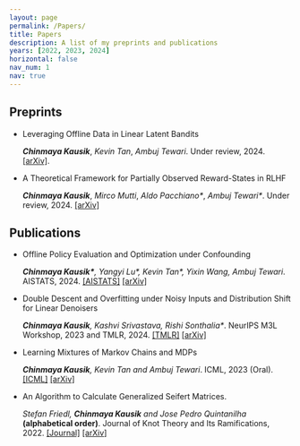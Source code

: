 ```yaml
---
layout: page
permalink: /Papers/
title: Papers
description: A list of my preprints and publications 
years: [2022, 2023, 2024]
horizontal: false
nav_num: 1
nav: true
---
```


## Preprints

* Leveraging Offline Data in Linear Latent Bandits

  ___Chinmaya Kausik___, _Kevin Tan_, _Ambuj Tewari_. Under review, 2024. [[arXiv]](https://arxiv.org/abs/2405.17324).

 * A Theoretical Framework for Partially Observed Reward-States in RLHF

   ___Chinmaya Kausik___, _Mirco Mutti_, _Aldo Pacchiano*_, _Ambuj Tewari*_. Under review, 2024. [[arXiv]](https://arxiv.org/abs/2402.03282)

## Publications

* Offline Policy Evaluation and Optimization under Confounding

  ___Chinmaya Kausik*__, _Yangyi Lu*_, Kevin Tan*, Yixin Wang, Ambuj Tewari_. AISTATS, 2024. [[AISTATS]](https://proceedings.mlr.press/v238/kausik24a.html) [[arXiv]](https://arxiv.org/abs/2211.16583) 

* Double Descent and Overfitting under Noisy Inputs and Distribution Shift for Linear Denoisers

  ___Chinmaya Kausik__*, Kashvi Srivastava*, Rishi Sonthalia*_. NeurIPS M3L Workshop, 2023 and TMLR, 2024. [[TMLR]](https://openreview.net/forum?id=HxfqTdLIRF) [[arXiv]](https://arxiv.org/abs/2305.17297) 

* Learning Mixtures of Markov Chains and MDPs

  ___Chinmaya Kausik__, Kevin Tan and Ambuj Tewari_. ICML, 2023 (Oral). [[ICML]](https://icml.cc/virtual/2023/oral/25515) [[arXiv]](https://arxiv.org/abs/2211.09403)

* An Algorithm to Calculate Generalized Seifert Matrices.

  _Stefan Friedl, __Chinmaya Kausik__ and Jose Pedro Quintanilha_ **(alphabetical order)**. Journal of Knot Theory and Its Ramifications, 2022. [[Journal]](https://doi.org/10.1142/S0218216522500687) [[arXiv]](https://arxiv.org/abs/2204.10004)
